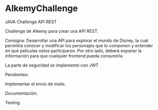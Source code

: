 # AlkemyChallenge
JAVA Challenge API REST


Challenge de Alkemy para crear una API REST.

Consigna: Desarrollar una API para explorar el mundo de Disney, la cual permitirá conocer y modificar los
personajes que lo componen y entender en qué películas estos participaron. Por otro lado, deberá
exponer la información para que cualquier frontend pueda consumirla.

La parte de seguridad se implementó con JWT

Pendientes:

  Implementar el envío de mails.
  
  Documentación.
  
  Testing.
  
  
  
